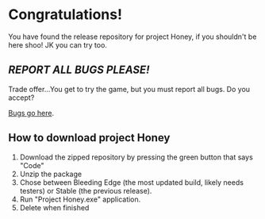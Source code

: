 # Congratulations!
You have found the release repository for project Honey, if you shouldn't be here shoo! JK you can try too.

## *REPORT ALL BUGS PLEASE!*
Trade offer...You get to try the game, but you must report all bugs. Do you accept?

[Bugs go here](https://github.com/mmaalex22112/Honey/issues).

## How to download project Honey
 1. Download the zipped repository by pressing the green button that says "Code" 
 2. Unzip the package 
 3. Chose between Bleeding Edge (the most updated build, likely needs testers) or Stable (the previous release). 
 4.  Run "Project Honey.exe" application.
 5. Delete when finished


